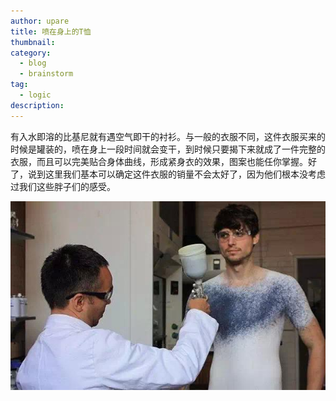 ```yaml
---
author: upare
title: 喷在身上的T恤
thumbnail:
category:
  - blog
  - brainstorm
tag:
  - logic
description: 
---
```

有入水即溶的比基尼就有遇空气即干的衬衫。与一般的衣服不同，这件衣服买来的时候是罐装的，喷在身上一段时间就会变干，到时候只要揭下来就成了一件完整的衣服，而且可以完美贴合身体曲线，形成紧身衣的效果，图案也能任你掌握。好了，说到这里我们基本可以确定这件衣服的销量不会太好了，因为他们根本没考虑过我们这些胖子们的感受。

![](/assets/archives/6a613f12jw1ery0tkxv5jj20go0a0aai.jpg)